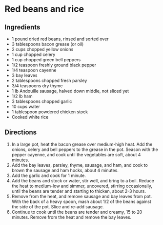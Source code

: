 Red beans and rice
==================

Ingredients
-----------

- 1 pound dried red beans, rinsed and sorted over
- 3 tablespoons bacon grease (or oil)
- 2 cups chopped yellow onions
- 1 cup chopped celery
- 1 cup chopped green bell peppers
- 1/2 teaspoon freshly ground black pepper
- 1/4 teaspoon cayenne
- 3 bay leaves
- 2 tablespoons chopped fresh parsley
- 3/4 teaspoons dry thyme
- 1 lb Andouille sausage, halved down middle, not sliced yet
- 1/2 lb ham
- 3 tablespoons chopped garlic
- 10 cups water
- 1 tablespoon powdered chicken stock
- Cooked white rice

Directions
----------

1. In a large pot, heat the bacon grease over medium-high heat. Add the onions, celery and bell peppers to the grease in the pot. Season with the pepper cayenne, and cook until the vegetables are soft, about 4 minutes.
2. Add the bay leaves, parsley, thyme, sausage, and ham, and cook to brown the sausage and ham hocks, about 4 minutes.
3. Add the garlic and cook for 1 minute.
4. Add the beans and stock or water, stir well, and bring to a boil. Reduce the heat to medium-low and simmer, uncovered, stirring occasionally, until the beans are tender and starting to thicken, about 2-3 hours.
5. Remove from the heat, and remove sausage and bay leaves from pot. With the back of a heavy spoon, mash about 1/2 of the beans against the side of the pot. Slice and re-add sausage.
6. Continue to cook until the beans are tender and creamy, 15 to 20 minutes. Remove from the heat and remove the bay leaves.
